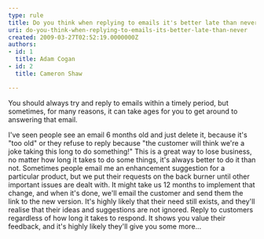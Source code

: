 ```yaml
---
type: rule
title: Do you think when replying to emails it's better late than never?
uri: do-you-think-when-replying-to-emails-its-better-late-than-never
created: 2009-03-27T02:52:19.0000000Z
authors:
- id: 1
  title: Adam Cogan
- id: 2
  title: Cameron Shaw

---
```



You should always try and reply to emails within a timely period, but sometimes, for many reasons, it can take ages for you to get around to answering that email.

I've seen people see an email 6 months old and just delete it, because it's "too old" or they refuse to reply because "the customer will think we're a joke taking this long to do something!" This is a great way to lose business, no matter how long it takes to do some things, it's always better to do it than not. Sometimes people email me an enhancement suggestion for a particular product, but we put their requests on the back burner until other important issues are dealt with. It might take us 12 months to implement that change, and when it's done, we'll email the customer and send them the link to the new version. It's highly likely that their need still exists, and they'll realise that their ideas and suggestions are not ignored. Reply to customers regardless of how long it takes to respond. It shows you value their feedback, and it's highly likely they'll give you some more...

